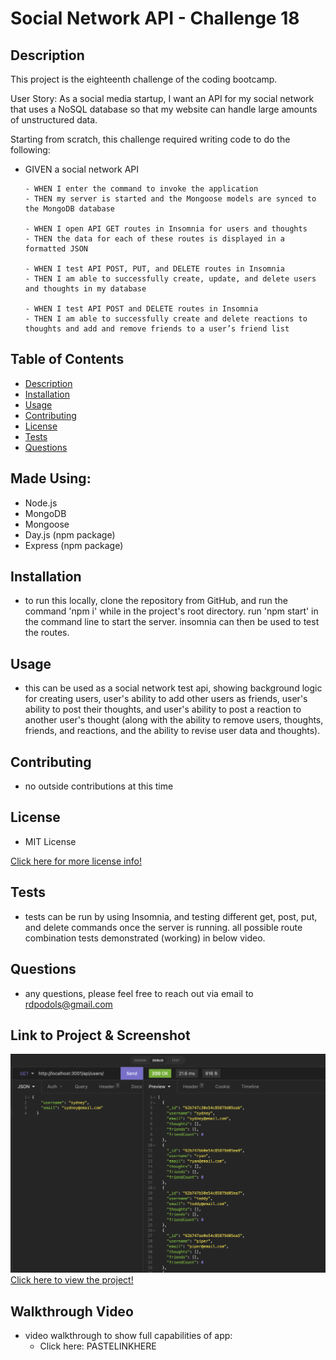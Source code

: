 # Social Network API - Challenge 18

## Description
This project is the eighteenth challenge of the coding bootcamp.

User Story: As a social media startup, I want an API for my social network that uses a NoSQL database so that my website can handle large amounts of unstructured data. 

Starting from scratch, this challenge required writing  code to do the following:
*   GIVEN a social network API

        - WHEN I enter the command to invoke the application
        - THEN my server is started and the Mongoose models are synced to the MongoDB database

        - WHEN I open API GET routes in Insomnia for users and thoughts
        - THEN the data for each of these routes is displayed in a formatted JSON

        - WHEN I test API POST, PUT, and DELETE routes in Insomnia
        - THEN I am able to successfully create, update, and delete users and thoughts in my database

        - WHEN I test API POST and DELETE routes in Insomnia
        - THEN I am able to successfully create and delete reactions to thoughts and add and remove friends to a user’s friend list

## Table of Contents
- [Description](#description)
- [Installation](#installation)
- [Usage](#usage)
- [Contributing](#contributing)
- [License](#license)
- [Tests](#tests)
- [Questions](#questions)

## Made Using:
* Node.js
* MongoDB
* Mongoose
* Day.js (npm package)
* Express (npm package)

## Installation
* to run this locally, clone the repository from GitHub, and run the command 'npm i' while in the project's root directory.  run 'npm start' in the command line to start the server.  insomnia can then be used to test the routes.

## Usage
* this can be used as a social network test api, showing background logic for creating users, user's ability to add other users as friends, user's ability to post their thoughts, and user's ability to post a reaction to another user's thought (along with the ability to remove users, thoughts, friends, and reactions, and the ability to revise user data and thoughts).

## Contributing
* no outside contributions at this time

## License
* MIT License

[Click here for more license info!](https://choosealicense.com/licenses/mit/)

## Tests
* tests can be run by using Insomnia, and testing different get, post, put, and delete commands once the server is running.  all possible route combination tests demonstrated (working) in below video.

## Questions
* any questions, please feel free to reach out via email to rdpodols@gmail.com

## Link to Project & Screenshot
![social-network-api Screenshot)](/public/assets/images/applicationImage.png)
[Click here to view the project!](https://github.com/rpodols/social-network-api)

## Walkthrough Video
* video walkthrough to show full capabilities of app:
    - Click here: PASTELINKHERE

